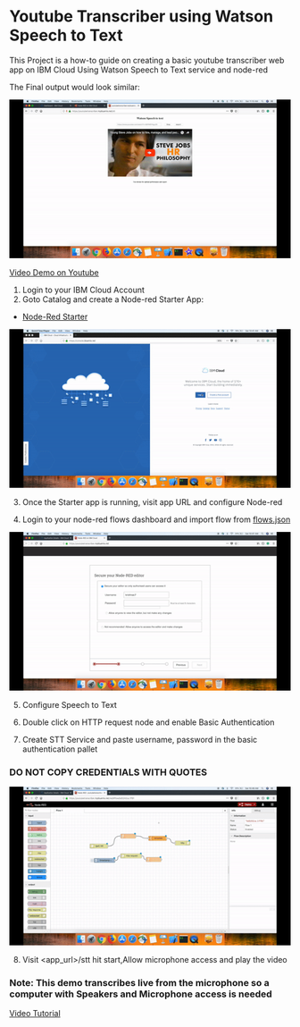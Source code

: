 # Youtube Transcriber using Watson Speech to Text

This Project is a how-to guide on creating a basic youtube transcriber web app on IBM Cloud Using Watson Speech to Text service and node-red

The Final output would look similar:

![Youtube Transcriber Demo](https://github.com/krishnac7/Media/blob/master/youtubeTranscriber/transcriberDemo.gif)

[Video Demo on Youtube](https://www.youtube.com/watch?v=tx9qjNGTZKw)

1. Login to your IBM Cloud Account
2. Goto Catalog and create a Node-red Starter App:
* [Node-Red Starter](https://console.bluemix.net/catalog/starters/node-red-starter)


![creating Services](https://github.com/krishnac7/Media/blob/master/youtubeTranscriber/CreateNode-Red.gif)

3. Once the Starter app is running, visit app URL and configure Node-red

4. Login to your node-red flows dashboard and import flow from [flows.json](https://github.com/krishnac7/YoutubeTranscriber/blob/master/flows.json)

![Importing Flows](https://github.com/krishnac7/Media/blob/master/youtubeTranscriber/ImportFlows.gif)

5. Configure Speech to Text

6. Double click on HTTP request node and enable Basic Authentication

7. Create STT Service and paste username, password in the basic authentication pallet 

### DO NOT COPY CREDENTIALS WITH QUOTES

![Create STT credentials](https://github.com/krishnac7/Media/blob/master/youtubeTranscriber/ConfigureSTT.gif)


8. Visit <app_url>/stt hit start,Allow microphone access and play the video
### Note: This demo transcribes live from the microphone so a computer with Speakers and Microphone access is needed


[Video Tutorial](https://github.com/krishnac7/Media/blob/master/youtubeTranscriber/youtubeTranscriberDemo.mp4)
